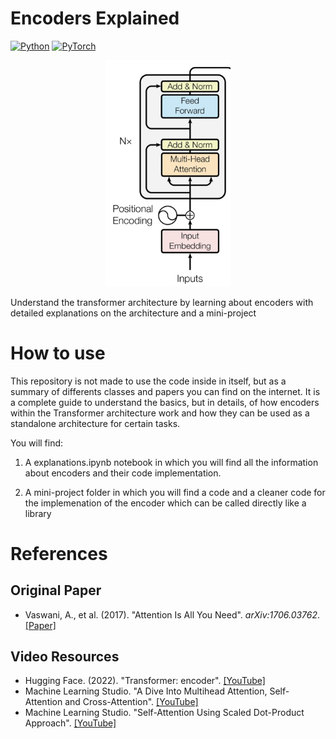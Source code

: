 # Encoders Explained

[![Python](https://img.shields.io/badge/Python-3.8+-blue.svg)](https://python.org)
[![PyTorch](https://img.shields.io/badge/PyTorch-2.4+-red.svg)](https://pytorch.org)

<p align="center">
  <img src="ressources/encoder.png" alt="Encoder diagram" width="200"/>
  <br>
</p>

Understand the transformer architecture by learning about encoders with detailed explanations on the architecture and a mini-project


# How to use

This repository is not made to use the code inside in itself, but as a summary of differents classes and papers you can find on the internet. It is a complete guide to understand the basics, but in details, of how encoders within the Transformer architecture work and how they can be used as a standalone architecture for certain tasks. 

You will find:

1. A explanations.ipynb notebook in which you will find all the information about encoders and their code implementation.

2. A mini-project folder in which you will find a code and a cleaner code for the implemenation of the encoder which can be called directly like a library


# References

## **Original Paper**
- Vaswani, A., et al. (2017). "Attention Is All You Need". *arXiv:1706.03762*. [[Paper]](https://arxiv.org/abs/1706.03762)

## **Video Resources**
- Hugging Face. (2022). "Transformer: encoder". [[YouTube]](https://www.youtube.com/watch?v=MUqNwgPjJvQ)
- Machine Learning Studio. "A Dive Into Multihead Attention, Self-Attention and Cross-Attention". [[YouTube]](https://www.youtube.com/watch?v=mmzRYGCfTzc)
- Machine Learning Studio. "Self-Attention Using Scaled Dot-Product Approach". [[YouTube]](https://youtu.be/1IKrHh2X0F0?si=fQozjbfBRPw7J9p9)